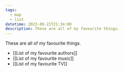 ```yaml
---
tags:
  - map
  - list
datetime: 2023-09-21T21:34:00
description: These are all of my favourite things.
---
```

These are all of my favourite things.

- [[List of my favourite authors]]
- [[List of my favourite music]]
- [[List of my favourite TV]]